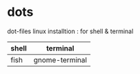 # dots
dot-files linux installtion : for shell & terminal

|shell | terminal |
|-------|-----------|
|fish|  gnome-terminal|
